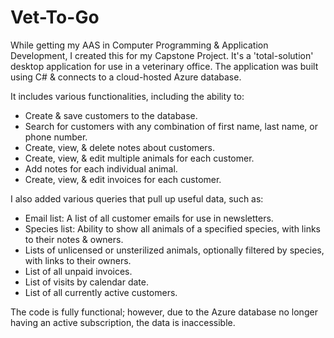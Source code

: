 # Vet-To-Go

While getting my AAS in Computer Programming & Application Development, I created this for my Capstone Project. It's a 'total-solution' desktop application for use in a veterinary office. The application was built using C# & connects to a cloud-hosted Azure database.

It includes various functionalities, including the ability to:

* Create & save customers to the database.
* Search for customers with any combination of first name, last name, or phone number.
* Create, view, & delete notes about customers.
* Create, view, & edit multiple animals for each customer.
* Add notes for each individual animal.
* Create, view, & edit invoices for each customer.

I also added various queries that pull up useful data, such as:

* Email list: A list of all customer emails for use in newsletters.
* Species list: Ability to show all animals of a specified species, with links to their notes & owners.
* Lists of unlicensed or unsterilized animals, optionally filtered by species, with links to their owners.
* List of all unpaid invoices.
* List of visits by calendar date.
* List of all currently active customers.

The code is fully functional; however, due to the Azure database no longer having an active subscription, the data is inaccessible. 
